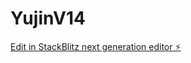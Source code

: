 # YujinV14

[Edit in StackBlitz next generation editor ⚡️](https://stackblitz.com/~/github.com/scoshields/YujinV14)